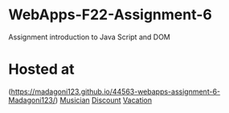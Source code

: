 # WebApps-F22-Assignment-6
Assignment introduction to Java Script and DOM
# Hosted at
(https://madagoni123.github.io/44563-webapps-assignment-6-Madagoni123/)
[Musician](  https://madagoni123.github.io/44563-webapps-assignment-6-Madagoni123/Musicians.html)
[Discount]( https://madagoni123.github.io/44563-webapps-assignment-6-Madagoni123/Discount.html)
[Vacation]( https://madagoni123.github.io/44563-webapps-assignment-6-Madagoni123/Vacation.html)
